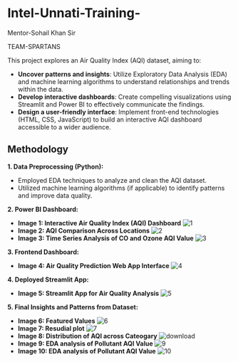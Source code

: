 # Intel-Unnati-Training-
Mentor-Sohail Khan Sir

TEAM-SPARTANS

This project explores an Air Quality Index (AQI) dataset, aiming to:

* **Uncover patterns and insights**: Utilize Exploratory Data Analysis (EDA) and machine learning algorithms to understand relationships and trends within the data.
* **Develop interactive dashboards**: Create compelling visualizations using Streamlit and Power BI to effectively communicate the findings.
* **Design a user-friendly interface**: Implement front-end technologies (HTML, CSS, JavaScript) to build an interactive AQI dashboard accessible to a wider audience.

## Methodology

**1. Data Preprocessing (Python):**

* Employed EDA techniques to analyze and clean the AQI dataset.
* Utilized machine learning algorithms (if applicable) to identify patterns and improve data quality.

**2. Power BI Dashboard:**

* **Image 1: Interactive Air Quality Index (AQI) Dashboard** ![1](https://github.com/t-abs/Intel-Unnati-Training/assets/128123681/b2a6c97f-a269-4b5f-8aa0-a868f0f54491)
* **Image 2: AQI Comparison Across Locations** ![2](https://github.com/t-abs/Intel-Unnati-Training/assets/128123681/331ba0ce-ac0a-4c79-a09e-6f61e898e4ea)
* **Image 3: Time Series Analysis of CO and Ozone AQI Value** ![3](https://github.com/t-abs/Intel-Unnati-Training/assets/128123681/1314637e-2c0a-4c19-bade-87cb1c5b27c6)

**3. Frontend Dashboard:**

* **Image 4: Air Quality Prediction Web App Interface** ![4](https://github.com/t-abs/Intel-Unnati-Training/assets/128123681/4a3a997b-41c4-4aef-98b9-0bca9e754d3e)

**4. Deployed Streamlit App:**

* **Image 5: Streamlit App for Air Quality Analysis** ![5](https://github.com/t-abs/Intel-Unnati-Training/assets/128123681/07cd247b-b366-4e67-a961-82178aeb3dc5)

**5. Final Insights and Patterns from Dataset:**
*  **Image 6: Featured Values** ![6](https://github.com/t-abs/Intel-Unnati-Training/assets/128123681/a4d5d817-2037-4a61-ae99-85b987fa5f7d)
*  **Image 7: Resudial plot** ![7](https://github.com/t-abs/Intel-Unnati-Training/assets/128123681/0a6a9a68-d711-447c-9a9a-692e2e1c6687)
*  **Image 8: Distribution of AQI across Cateogary** ![download](https://github.com/t-abs/Intel-Unnati-Training/assets/128123681/d9704801-44c8-491c-a502-24a03c9e00c1)
*  **Image 9: EDA analysis of Pollutant AQI Value** ![9](https://github.com/t-abs/Intel-Unnati-Training/assets/128123681/c37cf40e-6649-4a0d-b76e-298cbdf80f01)
*  **Image 10: EDA analysis of Pollutant AQI Value** ![10](https://github.com/t-abs/Intel-Unnati-Training/assets/128123681/a1c72e50-8baf-49a1-88e3-e4a64ee576cf)
